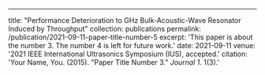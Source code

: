 ---
title: "Performance Deterioration to GHz Bulk-Acoustic-Wave Resonator Induced by Throughput"
collection: publications
permalink: /publication/2021-09-11-paper-title-number-5
excerpt: 'This paper is about the number 3. The number 4 is left for future work.'
date: 2021-09-11
venue: '2021 IEEE International Ultrasonics Symposium (IUS), accepted.'
citation: 'Your Name, You. (2015). &quot;Paper Title Number 3.&quot; <i>Journal 1</i>. 1(3).'
